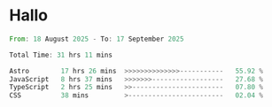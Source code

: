 # Hallo
<!--START_SECTION:waka-->

```rust
From: 18 August 2025 - To: 17 September 2025

Total Time: 31 hrs 11 mins

Astro        17 hrs 26 mins  >>>>>>>>>>>>>>-----------   55.92 %
JavaScript   8 hrs 37 mins   >>>>>>>------------------   27.68 %
TypeScript   2 hrs 25 mins   >>-----------------------   07.80 %
CSS          38 mins         >------------------------   02.04 %
```

<!--END_SECTION:waka-->
